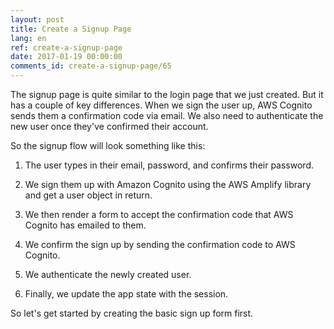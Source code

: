 ```yaml
---
layout: post
title: Create a Signup Page
lang: en
ref: create-a-signup-page
date: 2017-01-19 00:00:00
comments_id: create-a-signup-page/65
---
```


The signup page is quite similar to the login page that we just created. But it has a couple of key differences. When we sign the user up, AWS Cognito sends them a confirmation code via email. We also need to authenticate the new user once they've confirmed their account.

So the signup flow will look something like this:

1. The user types in their email, password, and confirms their password.

2. We sign them up with Amazon Cognito using the AWS Amplify library and get a user object in return.

3. We then render a form to accept the confirmation code that AWS Cognito has emailed to them.

4. We confirm the sign up by sending the confirmation code to AWS Cognito.

5. We authenticate the newly created user.

6. Finally, we update the app state with the session.

So let's get started by creating the basic sign up form first.
